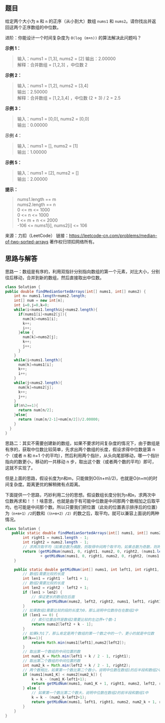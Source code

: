 ## 题目

给定两个大小为 `m` 和 `n` 的正序（从小到大）数组 `nums1` 和 `nums2`。请你找出并返回这两个正序数组的中位数。

进阶：你能设计一个时间复杂度为 `O(log (m+n))` 的算法解决此问题吗？

**示例 1：**

>输入：nums1 = [1,3], nums2 = [2]
输出：2.00000  
解释：合并数组 = [1,2,3] ，中位数 2  

**示例 2：**

>输入：nums1 = [1,2], nums2 = [3,4]  
输出：2.50000  
解释：合并数组 = [1,2,3,4] ，中位数 (2 + 3) / 2 = 2.5

**示例 3：**

>输入：nums1 = [0,0], nums2 = [0,0]  
输出：0.00000

示例 4：

>输入：nums1 = [], nums2 = [1]  
输出：1.00000

**示例 5：**

>输入：nums1 = [2], nums2 = []  
输出：2.00000
 

**提示：**

>nums1.length == m  
nums2.length == n  
0 <= m <= 1000  
0 <= n <= 1000  
1 <= m + n <= 2000  
-106 <= nums1[i], nums2[i] <= 106  

来源：力扣（LeetCode）
链接：https://leetcode-cn.com/problems/median-of-two-sorted-arrays
著作权归领扣网络所有。

## 思路与解答
思路一：数组是有序的，利用双指针分别指向数组的第一个元素，对比大小，分别往后移动，合并到新的数组，然后直接取出中位数。
```java
class Solution {
public double findMedianSortedArrays(int[] nums1, int[] nums2) {
    int n= nums1.length+nums2.length;
    int[] num = new int[n];
    int i=0,j=0,k=0;
    while(i<nums1.length&&j<nums2.length){
      if(nums1[i]<nums2[j]){
        num[k]=nums1[i];
        k++;
        i++;
      }else {
        num[k]=nums2[j];
        k++;
        j++;
      }
    }
    while(i<nums1.length){
      num[k]=nums1[i];
      k++;
      i++;
    }
    while(j<nums2.length){
      num[k]=nums2[j];
      k++;
      j++;
    }
    if(n%2==1){
      return num[n/2];
    }else{
      return (num[n/2-1]+num[n/2])/2.00000;
    }
  }
}
```
思路二：其实不需要创建新的数组，如果不要求时间复杂度的情况下，由于数组是有序的，获取中位数比较简单，先求出两个数组的长度，假设求得中位数是第 n 个（或者 n 和 n+1 个的平均），然后利用两个指针，从头向尾部移动，哪一个指针指向的数更小，移动的一共移动 n 步，取出这个数（或者两个数的平均）即可，这就不实现了。

但是上面的思路，假设长度为n和m，只能做到O((n+m)/2)，也就是O(n+m)的时间复杂度。距离更优的解稍微有点距离。


下面提供一个思路，巧妙利用二分的思想。假设数组长度分别为`n`和`m`，求两次中位数再求和！！！啥意思，也就是由于有可能中位数是中间那两个数相加之后取平均，也可能是中间那个数。所以只要我们把位置（此处的位置表示排序后的位置）为`（n+m+1）/2`的数和`（（n+m+2）/2）`的数之后，取平均，就可以兼容上面说的两种情况。

```java
class Solution {
   public static double findMedianSortedArrays(int[] nums1, int[] nums2) {
        int right1 = nums1.length - 1;
        int right2 = nums2.length - 1;
        // 求两次取平均（如果总数为偶数，则取得中间两个取平均，如果总数为奇数，则两次取出中位数取平均，还是中位数）
        return (getMidNum(nums1, 0, right1, nums2, 0, right2, (nums1.length + nums2.length + 1) / 2)
                + getMidNum(nums1, 0, right1, nums2, 0, right2, (nums1.length + nums2.length + 2) / 2)) * 0.5;
    }

    public static double getMidNum(int[] nums1, int left1, int right1, int[] nums2, int left2, int right2, int k) {
        // 数组1需要比较的长度
        int len1 = right1 - left1 + 1;
        // 数组2需要比较的长度
        int len2 = right2 - left2 + 1;
        if (len1 > len2) {
            // 保证更长的数组在后面
            return getMidNum(nums2, left2, right2, nums1, left1, right1, k);
        }
        // 如果数组1需要比较的段的长度为0，那么说明中位数存在在数组2中
        if (len1 == 0) {
            // 索引位置自然是数组2需要比较的左边界+个数-1
            return nums2[left2 + k - 1];
        }
        // 如果k为1了，那么肯定是两个数组的第一个数之中的一个，更小的就是中位数
        if(k==1){
            return Math.min(nums1[left1],nums2[left2]);
        }
        // 取出第一个数组的中间位置的数
        int num1_K = Math.min(left1 + k / 2 - 1, right1);
        // 取出第二个数组的中间位置的数
        int num2_k = Math.min(left2 + k / 2 - 1, right2);
        // 两个数相比，如果第一个数比第二个数小，说明中位数在数组1的后半段和数组2中
        if (nums1[num1_K] < nums2[num2_k]) {
            k = k - (num1_K-left1+1);
            return getMidNum(nums1, num1_K + 1, right1, nums2, left2, right2, k);
        } else {
            // 如果第一个数比第二个数大，说明中位数在数组2的前半段和数组1中
            k = k - (num2_k-left2+1);
            return getMidNum(nums1, left1, right1, nums2, num2_k + 1, right2, k);
        }
    }
}
```

